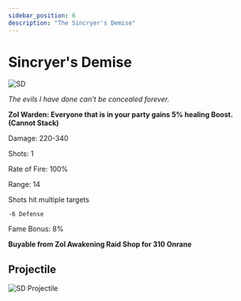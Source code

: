 ```yaml
---
sidebar_position: 6
description: "The Sincryer's Demise"
---
```


# Sincryer's Demise

![SD](https://cdn.discordapp.com/attachments/1187552567295758487/1188042701652905984/Sincryers_Demise.png?ex=659915fc&is=6586a0fc&hm=0a2d3828fd4758a3fab973d08a2cfb8581478828ced1a99e0990ef29c59193d2&)

<i>The evils I have done can't be concealed forever.</i>

**Zol Warden: Everyone that is in your party gains 5% healing Boost. (Cannot Stack)**

Damage: 220-340

Shots: 1

Rate of Fire: 100%

Range: 14

Shots hit multiple targets

    -6 Defense

Fame Bonus: 8%

**Buyable from Zol Awakening Raid Shop for 310 Onrane**

## Projectile

![SD Projectile](https://cdn.discordapp.com/attachments/1160376179996496013/1188042379945594930/normal_ar_blade.gif?ex=659915b0&is=6586a0b0&hm=7d1c7b4409f3d757a45b36828d1b5114861a88b5998e166a1450ab8a14d55753&)
